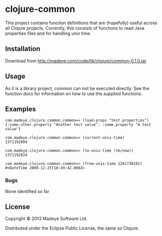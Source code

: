 # clojure-common

This project contains function definitions that are (hopefully) useful across all Clojure projects.  Currently, this consists of functions to read Java properties files and for handling unix time.

## Installation

Download from http://madeye.com/code/lib/clojure/common-0.1.0.jar

## Usage

As it is a library project, common can not be executed directly. See the function docs for information on how to use the supplied functions.

## Examples

    com.madeye.clojure.common.common=> (load-props "test.properties")
    {:some.other.property "Another test value", :some.property "A test value"}

    com.madeye.clojure.common.common=> (current-unix-time)
    1371192804

    com.madeye.clojure.common.common=> (to-unix-time (tm/now))
    1371192824

    com.madeye.clojure.common.common=> (from-unix-time 1261738182)
    #<DateTime 2009-12-25T10:49:42.000Z>

### Bugs

None identified so far

## License

Copyright © 2013 Madeye Software Ltd.

Distributed under the Eclipse Public License, the same as Clojure.

